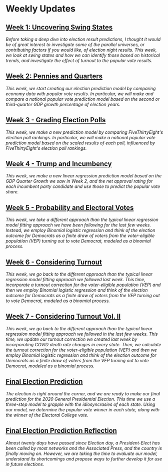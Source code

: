 # Weekly Updates
## [Week 1: Uncovering Swing States](https://ekassos.github.io/election-analytics/week-1.html)
_Before taking a deep dive into election result predictions, I thought it would be of great interest to investigate some of the parallel universes, or contributing factors if you would like, of election night results. This week, we look at swing states and how we can identify those based on historical trends, and investigate the effect of turnout to the popular vote results._

## [Week 2: Pennies and Quarters](https://ekassos.github.io/election-analytics/week-2.html)
_This week, we start creating our election prediction model by comparing economy data with popular vote results. In particular, we will make and compare a national popular vote prediction model based on the second or third-quarter GDP growth percentage of election years._

## [Week 3 - Grading Election Polls](https://ekassos.github.io/election-analytics/week-3.html)
_This week, we make a new prediction model by comparing FiveThirtyEight's election poll rankings. In particular, we will make a national popular vote prediction model based on the scaled results of each poll, influenced by FiveThirtyEight's election poll rankings._

## [Week 4 - Trump and Incumbency](https://ekassos.github.io/election-analytics/week-4.html)
_This week, we make a new linear regression prediction model based on the GDP Quarter Growth we saw in Week 2, and the net approval rating for each incumbent party candidate and use those to predict the popular vote share._

## [Week 5 - Probability and Electoral Votes](https://ekassos.github.io/election-analytics/week-5.html)
_This week, we take a different approach than the typical linear regression model fitting approach we have been following for the last few weeks. Instead, we employ Binomial logistic regression and think of the election outcome for Democrats as a finite draw of voters from the voter-eligible population (VEP) turning out to vote Democrat, modeled as a binomial process._

## [Week 6 - Considering Turnout](https://ekassos.github.io/election-analytics/week-6.html)
_This week, we go back to the different approach than the typical linear regression model fitting approach we followed last week. This time, incorporate a turnout correction for the voter-eligible population (VEP) and then we employ Binomial logistic regression and think of the election outcome for Democrats as a finite draw of voters from the VEP turning out to vote Democrat, modeled as a binomial process._

## [Week 7 - Considering Turnout Vol. II](https://ekassos.github.io/election-analytics/week-7.html)
_This week, we go back to the different approach than the typical linear regression model fitting approach we followed in the last few weeks. This time, we update our turnout correction we created last week by incorporating COVID death rate changes in every state. Then, we calculate the turnout correction for the voter-eligible population (VEP) and then we employ Binomial logistic regression and think of the election outcome for Democrats as a finite draw of voters from the VEP turning out to vote Democrat, modeled as a binomial process._

## [**Final Election Prediction**](https://ekassos.github.io/election-analytics/final-prediction.html)
_The election is right around the corner, and we are ready to make our final prediction for the 2020 General Presidential Election. This time we use a three-step model to grapple with the idiosyncrasies of each state. Using our model, we determine the popular vote winner in each state, along with the winner of the Electoral College vote._

## [**Final Election Prediction Reflection**](https://ekassos.github.io/election-analytics/reflection.html)
_Almost twenty days have passed since Election day, a President-Elect has been called by most networks and the Associated Press, and the country is finally moving on. However, we are taking the time to evaluate our model, understand its shortcomings and propose ways to further develop it for use in future elections._
